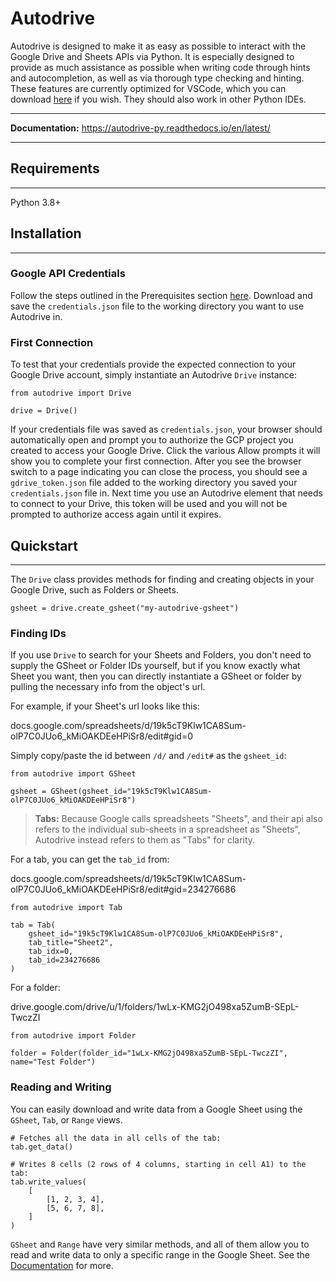 # Autodrive

Autodrive is designed to make it as easy as possible to interact with the Google
Drive and Sheets APIs via Python. It is especially designed to provide as much
assistance as possible when writing code through hints and autocompletion, as well
as via thorough type checking and hinting. These features are currently optimized
for VSCode, which you can download <a href="https://code.visualstudio.com/">here</a>
if you wish. They should also work in other Python IDEs.

---

**Documentation:** https://autodrive-py.readthedocs.io/en/latest/

---

## Requirements

---

Python 3.8+

## Installation

---

### Google API Credentials

Follow the steps outlined in the Prerequisites section
<a href="https://developers.google.com/drive/api/v3/quickstart/python">here</a>.
Download and save the `credentials.json` file to the working directory you want to
use Autodrive in.

### First Connection

To test that your credentials provide the expected connection to your Google Drive
account, simply instantiate an Autodrive `Drive` instance:

```
from autodrive import Drive

drive = Drive()
```

If your credentials file was saved as `credentials.json`, your browser should
automatically open and prompt you to authorize the GCP project you created to
access your Google Drive. Click the various Allow prompts it will show you to
complete your first connection. After you see the browser switch to a page
indicating you can close the process, you should see a `gdrive_token.json` file
added to the working directory you saved your `credentials.json` file in. Next time
you use an Autodrive element that needs to connect to your Drive, this token will
be used and you will not be prompted to authorize access again until it expires.

## Quickstart

---

The `Drive` class provides methods for finding and creating objects in your Google
Drive, such as Folders or Sheets.

```
gsheet = drive.create_gsheet("my-autodrive-gsheet")
```

### Finding IDs

If you use `Drive` to search for your Sheets and Folders, you don't need to supply the
GSheet or Folder IDs yourself, but if you know exactly what Sheet you want, then you
can directly instantiate a GSheet or folder by pulling the necessary info from the
object's url.

For example, if your Sheet's url looks like this:

<p>
docs.google.com/spreadsheets/d/19k5cT9Klw1CA8Sum-olP7C0JUo6_kMiOAKDEeHPiSr8/edit#gid=0
</p>

Simply copy/paste the id between `/d/` and `/edit#` as the `gsheet_id`:

```
from autodrive import GSheet

gsheet = GSheet(gsheet_id="19k5cT9Klw1CA8Sum-olP7C0JUo6_kMiOAKDEeHPiSr8")
```

> **Tabs:** Because Google calls spreadsheets "Sheets", and their api also refers
> to the individual sub-sheets in a spreadsheet as "Sheets", Autodrive instead
> refers to them as "Tabs" for clarity.

For a tab, you can get the `tab_id` from:

<p>
docs.google.com/spreadsheets/d/19k5cT9Klw1CA8Sum-olP7C0JUo6_kMiOAKDEeHPiSr8/edit#gid=234276686
</p>

```
from autodrive import Tab

tab = Tab(
    gsheet_id="19k5cT9Klw1CA8Sum-olP7C0JUo6_kMiOAKDEeHPiSr8",
    tab_title="Sheet2",
    tab_idx=0,
    tab_id=234276686
)
```

For a folder:

<p>
drive.google.com/drive/u/1/folders/1wLx-KMG2jO498xa5ZumB-SEpL-TwczZI
</p>

```
from autodrive import Folder

folder = Folder(folder_id="1wLx-KMG2jO498xa5ZumB-SEpL-TwczZI", name="Test Folder")
```

### Reading and Writing

You can easily download and write data from a Google Sheet using the `GSheet`,
`Tab`, or `Range` views.

```
# Fetches all the data in all cells of the tab:
tab.get_data()

# Writes 8 cells (2 rows of 4 columns, starting in cell A1) to the tab:
tab.write_values(
    [
        [1, 2, 3, 4],
        [5, 6, 7, 8],
    ]
)
```

`GSheet` and `Range` have very similar methods, and all of them allow you to read
and write data to only a specific range in the Google Sheet. See the
<a href="https://autodrive-py.readthedocs.io/en/latest/">Documentation</a>
for more.
